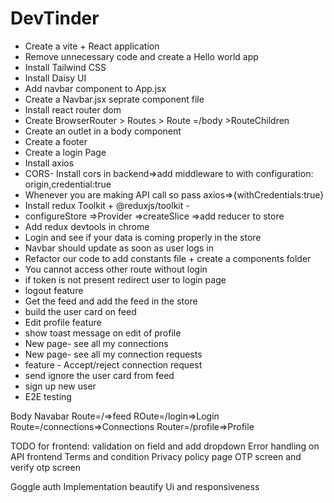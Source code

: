 # DevTinder
- Create a vite + React application
- Remove unnecessary code and create a Hello world app
- Install Tailwind CSS
- Install Daisy UI
- Add navbar component to App.jsx
- Create a Navbar.jsx seprate component file
- Install react router dom
- Create BrowserRouter > Routes > Route =/body >RouteChildren
- Create an outlet in a body component
- Create a footer
- Create a login Page
- Install axios
- CORS- Install cors in backend=>add middleware to with configuration: origin,credential:true
- Whenever you are making API call so pass axios=>{withCredentials:true}
- Install redux Toolkit + @reduxjs/toolkit - 
- configureStore =>Provider =>createSlice =>add reducer to store
- Add redux devtools in chrome
- Login and see if your data is coming properly in the store
- Navbar should update as soon as user logs in
- Refactor our code to add constants file + create a components folder
- You cannot access other route without login
- if token is not present redirect user to login page
- logout feature
- Get the feed and add the feed in the store
- build the user card on feed
- Edit profile feature
- show toast message on edit of profile
- New page- see all my connections
- New page- see all my connection requests
- feature - Accept/reject connection request
- send ignore the user card from feed
- sign up new user
- E2E testing

Body
Navabar
Route=/=>feed
ROute=/login=>Login
Route=/connections=>Connections
Router=/profile=>Profile

TODO for frontend:
validation on field and add dropdown
Error handling on API frontend
Terms and condition 
Privacy policy page
OTP screen and verify otp screen

Goggle auth Implementation
beautify Ui and responsiveness



